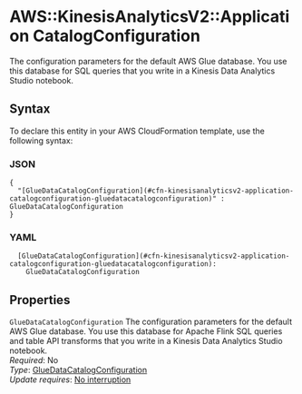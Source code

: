 # AWS::KinesisAnalyticsV2::Application CatalogConfiguration<a name="aws-properties-kinesisanalyticsv2-application-catalogconfiguration"></a>

The configuration parameters for the default AWS Glue database\. You use this database for SQL queries that you write in a Kinesis Data Analytics Studio notebook\.

## Syntax<a name="aws-properties-kinesisanalyticsv2-application-catalogconfiguration-syntax"></a>

To declare this entity in your AWS CloudFormation template, use the following syntax:

### JSON<a name="aws-properties-kinesisanalyticsv2-application-catalogconfiguration-syntax.json"></a>

```
{
  "[GlueDataCatalogConfiguration](#cfn-kinesisanalyticsv2-application-catalogconfiguration-gluedatacatalogconfiguration)" : GlueDataCatalogConfiguration
}
```

### YAML<a name="aws-properties-kinesisanalyticsv2-application-catalogconfiguration-syntax.yaml"></a>

```
  [GlueDataCatalogConfiguration](#cfn-kinesisanalyticsv2-application-catalogconfiguration-gluedatacatalogconfiguration): 
    GlueDataCatalogConfiguration
```

## Properties<a name="aws-properties-kinesisanalyticsv2-application-catalogconfiguration-properties"></a>

`GlueDataCatalogConfiguration`  <a name="cfn-kinesisanalyticsv2-application-catalogconfiguration-gluedatacatalogconfiguration"></a>
The configuration parameters for the default AWS Glue database\. You use this database for Apache Flink SQL queries and table API transforms that you write in a Kinesis Data Analytics Studio notebook\.  
*Required*: No  
*Type*: [GlueDataCatalogConfiguration](aws-properties-kinesisanalyticsv2-application-gluedatacatalogconfiguration.md)  
*Update requires*: [No interruption](https://docs.aws.amazon.com/AWSCloudFormation/latest/UserGuide/using-cfn-updating-stacks-update-behaviors.html#update-no-interrupt)